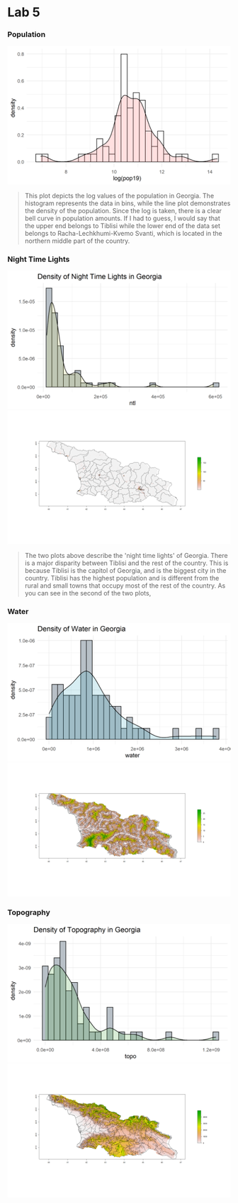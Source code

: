 # Lab 5 
### Population
![](popdensitygraph.png)
> This plot depicts the log values of the population in Georgia. The histogram represents the data in bins, while the line plot demonstrates the density of the population. Since the log is taken, there is a clear bell curve in population amounts. If I had to guess, I would say that the upper end belongs to Tiblisi while the lower end of the data set belongs to Racha-Lechkhumi-Kvemo Svanti, which is located in the northern middle part of the country.

### Night Time Lights
![](ntldensitygraph.png)
![](ntl.png)
> The two plots above describe the 'night time lights' of Georgia. There is a major disparity between Tiblisi and the rest of the country. This is because Tiblisi is the capitol of Georgia, and is the biggest city in the country. Tiblisi has the highest population and is different from the rural and small towns that occupy most of the rest of the country. As you can see in the second of the two plots, 

### Water
![](waterdensitygraph.png)
![](waterplot.png)
>

### Topography
![](topodensitygraph.png)
![](topo.png)
>
